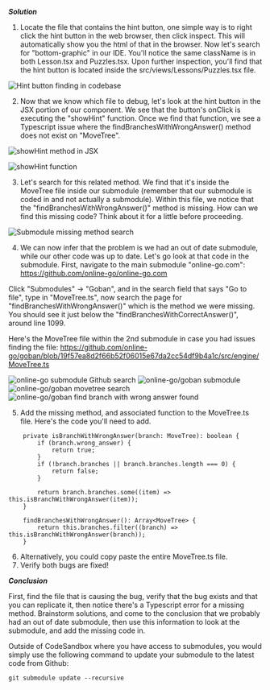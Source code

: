 ***Solution***

1. Locate the file that contains the hint button, one simple way is to right click the hint button in the web browser, then click inspect.  This will automatically show you the html of that in the browser. Now let's search for "bottom-graphic" in our IDE.  You'll notice the same className is in both Lesson.tsx and Puzzles.tsx.  Upon further inspection, you'll find that the hint button is located inside the src/views/Lessons/Puzzles.tsx file.  

![Hint button finding in codebase](https://res.cloudinary.com/dxq77puhi/image/upload/v1748893572/Hint_button_annotation_finding_it_in_the_codebase_5_31_2025_m0ho5g.png)

2. Now that we know which file to debug, let's look at the hint button in the JSX portion of our component. We see that the button's onClick is executing the "showHint" function. Once we find that function, we see a Typescript issue where the findBranchesWithWrongAnswer() method does not exist on "MoveTree".

![showHint method in JSX](https://res.cloudinary.com/dxq77puhi/image/upload/v1748894255/Codesandbox_showHint_1_6_2_2025_vil7yo.png)

![showHint function](https://res.cloudinary.com/dxq77puhi/image/upload/v1748894576/showHint_function_submodule_missing_method_6_2_2025_vfatsu.png)

3. Let's search for this related method. We find that it's inside the MoveTree file inside our submodule (remember that our submodule is coded in and not actually a submodule).  Within this file, we notice that the "findBranchesWithWrongAnswer()" method is missing.  How can we find this missing code?  Think about it for a little before proceeding.

![Submodule missing method search](https://res.cloudinary.com/dxq77puhi/image/upload/v1748895258/Finding_submodule_method_search_codesandbox_6_2_2025_vwgku0.png)

4. We can now infer that the problem is we had an out of date submodule, while our other code was up to date.  Let's go look at that code in the submodule.  First, navigate to the main submodule "online-go.com": https://github.com/online-go/online-go.com

Click "Submodules" -> "Goban", and in the search field that says "Go to file", type in "MoveTree.ts", now search the page for "findBranchesWithWrongAnswer()" which is the method we were missing. You should see it just below the "findBranchesWithCorrectAnswer()", around line 1099.

Here's the MoveTree file within the 2nd submodule in case you had issues finding the file: https://github.com/online-go/goban/blob/19f57ea8d2f66b52f06015e67da2cc54df9b4a1c/src/engine/MoveTree.ts

![online-go submodule Github search](https://res.cloudinary.com/dxq77puhi/image/upload/v1748907606/online_go_submodule_bug_1_6_2_2025_jj5sv0.png)
![online-go/goban submodule](https://res.cloudinary.com/dxq77puhi/image/upload/v1748907781/goban_submodule_6_2_2025_fpemgc.png)
![online-go/goban movetree search](https://res.cloudinary.com/dxq77puhi/image/upload/v1748907891/goban_movetree.ts_search_ye2mhv.png)
![online-go/goban find branch with wrong answer found](https://res.cloudinary.com/dxq77puhi/image/upload/v1748907994/findbranches_with_wrong_answer_goban_submodule_6_2_2025_mfxkbv.png)

5. Add the missing method, and associated function to the MoveTree.ts file.  Here's the code you'll need to add.  

```
    private isBranchWithWrongAnswer(branch: MoveTree): boolean {
        if (branch.wrong_answer) {
            return true;
        }
        if (!branch.branches || branch.branches.length === 0) {
            return false;
        }

        return branch.branches.some((item) => this.isBranchWithWrongAnswer(item));
    }
```

```
    findBranchesWithWrongAnswer(): Array<MoveTree> {
        return this.branches.filter((branch) => this.isBranchWithWrongAnswer(branch));
    }
```

6. Alternatively, you could copy paste the entire MoveTree.ts file.
7. Verify both bugs are fixed!

***Conclusion***

First, find the file that is causing the bug, verify that the bug exists and that you can replicate it, then notice there's a Typescript error for a missing method.  Brainstorm solutions, and come to the conclusion that we probably had an out of date submodule, then use this information to look at the submodule, and add the missing code in.

Outside of CodeSandbox where you have access to submodules, you would simply use the following command to update your submodule to the latest code from Github:

```
git submodule update --recursive
```